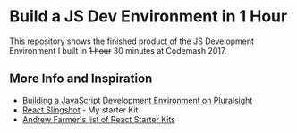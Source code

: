 # Build a JS Dev Environment in 1 Hour

This repository shows the finished product of the JS Development Environment I built in ~~1 hour~~ 30 minutes at Codemash 2017. 

## More Info and Inspiration
- [Building a JavaScript Development Environment on Pluralsight](https://app.pluralsight.com/library/courses/javascript-development-environment/table-of-contents) 
- [React Slingshot](https://github.com/coryhouse/react-slingshot) - My starter Kit
- [Andrew Farmer's list of React Starter Kits](http://andrewhfarmer.com/starter-project/)
